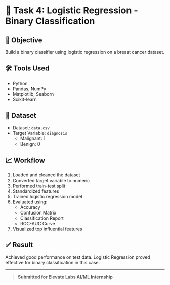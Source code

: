 # 🚀 Task 4: Logistic Regression - Binary Classification

## 📌 Objective
Build a binary classifier using logistic regression on a breast cancer dataset.

## 🛠️ Tools Used
- Python
- Pandas, NumPy
- Matplotlib, Seaborn
- Scikit-learn

## 📂 Dataset
- Dataset: `data.csv`
- Target Variable: `diagnosis`  
  - Malignant: 1  
  - Benign: 0

## 📈 Workflow
1. Loaded and cleaned the dataset
2. Converted target variable to numeric
3. Performed train-test split
4. Standardized features
5. Trained logistic regression model
6. Evaluated using:
   - Accuracy
   - Confusion Matrix
   - Classification Report
   - ROC-AUC Curve
7. Visualized top influential features

## ✅ Result
Achieved good performance on test data. Logistic Regression proved effective for binary classification in this case.

---

> **Submitted for Elevate Labs AI/ML Internship**
